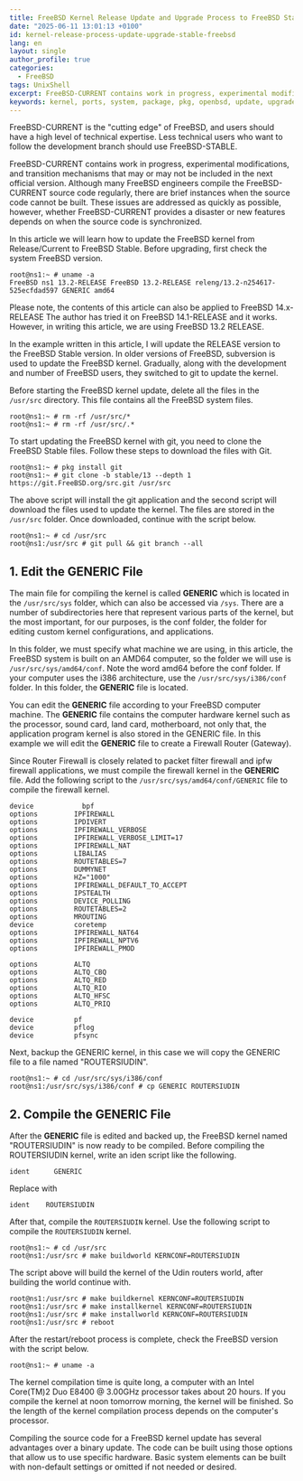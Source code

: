 ```yaml
---
title: FreeBSD Kernel Release Update and Upgrade Process to FreeBSD Stable
date: "2025-06-11 13:01:13 +0100"
id: kernel-release-process-update-upgrade-stable-freebsd
lang: en
layout: single
author_profile: true
categories:
  - FreeBSD
tags: UnixShell
excerpt: FreeBSD-CURRENT contains work in progress, experimental modifications, and transition mechanisms that may or may not be included in the next official version. Although many FreeBSD engineers compile the FreeBSD-CURRENT source code regularly, there are brief instances when the source code cannot be built
keywords: kernel, ports, system, package, pkg, openbsd, update, upgrade, cvs, mirror
---
```


FreeBSD-CURRENT is the "cutting edge" of FreeBSD, and users should have a high level of technical expertise. Less technical users who want to follow the development branch should use FreeBSD-STABLE.


FreeBSD-CURRENT contains work in progress, experimental modifications, and transition mechanisms that may or may not be included in the next official version. Although many FreeBSD engineers compile the FreeBSD-CURRENT source code regularly, there are brief instances when the source code cannot be built. These issues are addressed as quickly as possible, however, whether FreeBSD-CURRENT provides a disaster or new features depends on when the source code is synchronized.


In this article we will learn how to update the FreeBSD kernel from Release/Current to FreeBSD Stable. Before upgrading, first check the system FreeBSD version.


```console
root@ns1:~ # uname -a
FreeBSD ns1 13.2-RELEASE FreeBSD 13.2-RELEASE releng/13.2-n254617-525ecfdad597 GENERIC amd64
```

Please note, the contents of this article can also be applied to FreeBSD 14.x-RELEASE The author has tried it on FreeBSD 14.1-RELEASE and it works. However, in writing this article, we are using FreeBSD 13.2 RELEASE.

In the example written in this article, I will update the RELEASE version to the FreeBSD Stable version. In older versions of FreeBSD, subversion is used to update the FreeBSD kernel. Gradually, along with the development and number of FreeBSD users, they switched to git to update the kernel.

Before starting the FreeBSD kernel update, delete all the files in the `/usr/src` directory. This file contains all the FreeBSD system files.

```console
root@ns1:~ # rm -rf /usr/src/*
root@ns1:~ # rm -rf /usr/src/.*
```

To start updating the FreeBSD kernel with git, you need to clone the FreeBSD Stable files. Follow these steps to download the files with Git.

```console
root@ns1:~ # pkg install git
root@ns1:~ # git clone -b stable/13 --depth 1 https://git.FreeBSD.org/src.git /usr/src
```

The above script will install the git application and the second script will download the files used to update the kernel. The files are stored in the `/usr/src` folder. Once downloaded, continue with the script below.


```console
root@ns1:~ # cd /usr/src
root@ns1:/usr/src # git pull && git branch --all
```


## 1. Edit the GENERIC File
The main file for compiling the kernel is called **GENERIC** which is located in the `/usr/src/sys` folder, which can also be accessed via `/sys`. There are a number of subdirectories here that represent various parts of the kernel, but the most important, for our purposes, is the conf folder, the folder for editing custom kernel configurations, and applications.

In this folder, we must specify what machine we are using, in this article, the FreeBSD system is built on an AMD64 computer, so the folder we will use is `/usr/src/sys/amd64/conf`. Note the word amd64 before the conf folder. If your computer uses the i386 architecture, use the `/usr/src/sys/i386/conf` folder. In this folder, the **GENERIC** file is located.

You can edit the **GENERIC** file according to your FreeBSD computer machine. The **GENERIC** file contains the computer hardware kernel such as the processor, sound card, land card, motherboard, not only that, the application program kernel is also stored in the GENERIC file. In this example we will edit the **GENERIC** file to create a Firewall Router (Gateway).

Since Router Firewall is closely related to packet filter firewall and ipfw firewall applications, we must compile the firewall kernel in the **GENERIC** file. Add the following script to the `/usr/src/sys/amd64/conf/GENERIC` file to compile the firewall kernel.

 
```
device		      bpf
options         IPFIREWALL
options         IPDIVERT
options         IPFIREWALL_VERBOSE
options         IPFIREWALL_VERBOSE_LIMIT=17
options         IPFIREWALL_NAT
options         LIBALIAS
options         ROUTETABLES=7
options         DUMMYNET
options         HZ="1000"
options         IPFIREWALL_DEFAULT_TO_ACCEPT
options         IPSTEALTH
options         DEVICE_POLLING
options         ROUTETABLES=2
options         MROUTING
device          coretemp
options         IPFIREWALL_NAT64
options         IPFIREWALL_NPTV6
options         IPFIREWALL_PMOD

options         ALTQ
options         ALTQ_CBQ
options         ALTQ_RED
options         ALTQ_RIO
options         ALTQ_HFSC
options         ALTQ_PRIQ

device		    pf
device		    pflog
device		    pfsync
```

Next, backup the GENERIC kernel, in this case we will copy the GENERIC file to a file named "ROUTERSIUDIN".
 
```console
root@ns1:~ # cd /usr/src/sys/i386/conf
root@ns1:/usr/src/sys/i386/conf # cp GENERIC ROUTERSIUDIN
```


## 2. Compile the GENERIC File
After the **GENERIC** file is edited and backed up, the FreeBSD kernel named "ROUTERSIUDIN" is now ready to be compiled. Before compiling the ROUTERSIUDIN kernel, write an iden script like the following.


```
ident      GENERIC
```

Replace with


```
ident    ROUTERSIUDIN
```

After that, compile the `ROUTERSIUDIN` kernel. Use the following script to compile the `ROUTERSIUDIN` kernel.

```console
root@ns1:~ # cd /usr/src
root@ns1:/usr/src # make buildworld KERNCONF=ROUTERSIUDIN
```

The script above will build the kernel of the Udin routers world, after building the world continue with.

 
```console
root@ns1:/usr/src # make buildkernel KERNCONF=ROUTERSIUDIN
root@ns1:/usr/src # make installkernel KERNCONF=ROUTERSIUDIN
root@ns1:/usr/src # make installworld KERNCONF=ROUTERSIUDIN
root@ns1:/usr/src # reboot
```

After the restart/reboot process is complete, check the FreeBSD version with the script below.

```console
root@ns1:~ # uname -a
```

The kernel compilation time is quite long, a computer with an Intel Core(TM)2 Duo E8400 @ 3.00GHz processor takes about 20 hours. If you compile the kernel at noon tomorrow morning, the kernel will be finished. So the length of the kernel compilation process depends on the computer's processor.

Compiling the source code for a FreeBSD kernel update has several advantages over a binary update. The code can be built using those options that allow us to use specific hardware. Basic system elements can be built with non-default settings or omitted if not needed or desired.